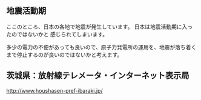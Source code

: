## 地震活動期

ここのところ、日本の各地で地震が発生しています。
日本は地震活動期に入ったのではないかと 感じられてしまいます。

多少の電力の不便があっても良いので、原子力発電所の運用を、地震が落ち着くまで停止するのが良いのではないかと考えます。


## 茨城県：放射線テレメータ・インターネット表示局

http://www.houshasen-pref-ibaraki.jp/

